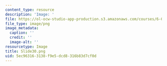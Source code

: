 ```yaml
---
content_type: resource
description: 'Image: '
file: https://ol-ocw-studio-app-production.s3.amazonaws.com/courses/6-004-computation-structures-spring-2017/5ec963163138f9e5dcd8316b83d7cf0d_Slide30.png
file_type: image/png
image_metadata:
  caption: ''
  credit: ''
  image-alt: ''
resourcetype: Image
title: Slide30.png
uid: 5ec96316-3138-f9e5-dcd8-316b83d7cf0d
---
```

